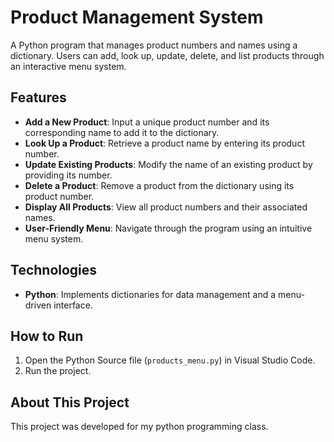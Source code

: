 # Product Management System

A Python program that manages product numbers and names using a dictionary. Users can add, look up, update, delete, and list products through an interactive menu system.

## Features
- **Add a New Product**: Input a unique product number and its corresponding name to add it to the dictionary.
- **Look Up a Product**: Retrieve a product name by entering its product number.
- **Update Existing Products**: Modify the name of an existing product by providing its number.
- **Delete a Product**: Remove a product from the dictionary using its product number.
- **Display All Products**: View all product numbers and their associated names.
- **User-Friendly Menu**: Navigate through the program using an intuitive menu system.

## Technologies
- **Python**: Implements dictionaries for data management and a menu-driven interface.

## How to Run
1. Open the Python Source file (`products_menu.py`) in Visual Studio Code.
2. Run the project.

## About This Project
This project was developed for my python programming class.